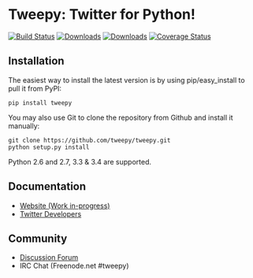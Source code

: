 Tweepy: Twitter for Python!
======
[![Build Status](https://travis-ci.org/tweepy/tweepy.png?branch=master)](https://travis-ci.org/tweepy/tweepy)
[![Downloads](https://pypip.in/d/tweepy/badge.png)](https://crate.io/packages/tweepy) [![Downloads](https://pypip.in/v/tweepy/badge.png)](https://crate.io/packages/tweepy)
[![Coverage Status](https://coveralls.io/repos/tweepy/tweepy/badge.png?branch=master)](https://coveralls.io/r/tweepy/tweepy?branch=master)

Installation
------------
The easiest way to install the latest version
is by using pip/easy_install to pull it from PyPI:

    pip install tweepy

You may also use Git to clone the repository from
Github and install it manually:

    git clone https://github.com/tweepy/tweepy.git
    python setup.py install

Python 2.6 and 2.7, 3.3 & 3.4 are supported.

Documentation
-------------
  - [Website (Work in-progress)](http://tweepy.github.com/)
  - [Twitter Developers](http://dev.twitter.com/)

Community
---------
  - [Discussion Forum](http://discuss.tweepy.org)
  - IRC Chat (Freenode.net #tweepy)

